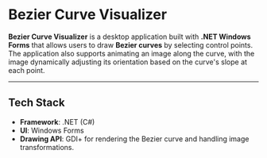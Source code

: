 # Bezier Curve Visualizer

**Bezier Curve Visualizer** is a desktop application built with **.NET Windows Forms** that allows users to draw **Bezier curves** by selecting control points. The application also supports animating an image along the curve, with the image dynamically adjusting its orientation based on the curve's slope at each point.

---

## Tech Stack
- **Framework**: .NET (C#)
- **UI**: Windows Forms
- **Drawing API**: GDI+ for rendering the Bezier curve and handling image transformations.
